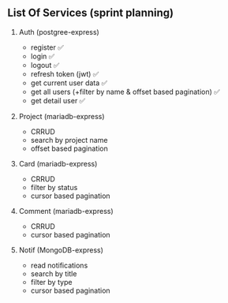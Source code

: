 ## List Of Services (sprint planning)

1. Auth (postgree-express)

   - register ✅
   - login ✅
   - logout ✅
   - refresh token (jwt) ✅
   - get current user data ✅
   - get all users (+filter by name & offset based pagination) ✅
   - get detail user ✅

2. Project (mariadb-express)

   - CRRUD
   - search by project name
   - offset based pagination

3. Card (mariadb-express)

   - CRRUD
   - filter by status
   - cursor based pagination

4. Comment (mariadb-express)

   - CRRUD
   - cursor based pagination

5. Notif (MongoDB-express)

   - read notifications
   - search by title
   - filter by type
   - cursor based pagination
